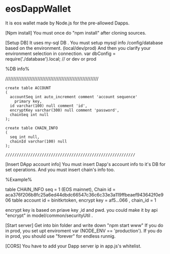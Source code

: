 # eosDappWallet
It is eos wallet made by Node.js for the pre-allowed Dapps.

[Npm install]
 You must once do "npm install" after cloning sources. 

[Setup DB]
 It uses my-sql DB .
 You must setup mysql info /config/database based on the environment. (local/dev/prod)
 And then you clarify your environment selection in connection. 
   var dbConfig = require('./database').local; // or dev or prod
   
   %DB info%
   
   //////////////////////////////////////////////////////////
   
    create table ACCOUNT
    (
      accountSeq int auto_increment comment 'account sequence'
        primary key,
      id varchar(100) null comment 'id',
      encryptKey varchar(300) null comment 'password',
      chainSeq int null
    );

    create table CHAIN_INFO
    (
      seq int null,
      chainId varchar(100) null
    );
    
    /////////////////////////////////////////////////////////

[Insert DApp account info]
  You must insert Dapp's account info to it's DB for set operations.
  And you must insert chain's info too.
  
  %Example%
  
  table CHAIN_INFO
  seq = 1 (EOS mainnet), Chain id = aca376f206b8fc25a6ed44dbdc66547c36c6c33e3a119ffbeaef943642f0e906
  table account
  id = binitkrtoken, encrypt key = af5...066 , chain_id = 1
  
  encrypt key is based on priave key ,id and pwd.
  you could make it by api "encrypt" in model/common/securityUtil .
  
[Start server]
  Get into bin folder and write down "npm start www"
  If you do in prod, you set upt enviroment var (NODE_ENV == 'production').
  If you do in prod, you should use "forever" for endless runnig.
  
[CORS]
  You have to add your Dapp server ip in app.js's whitelist.
  
  
    
  
  
  

  
